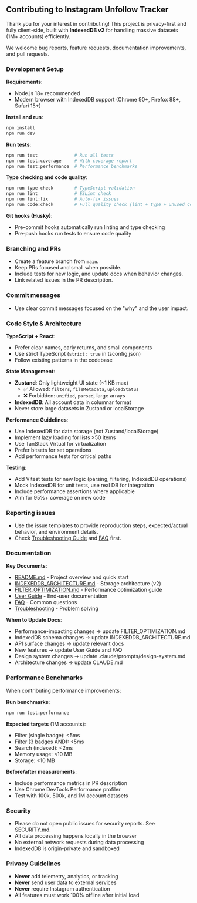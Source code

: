 ## Contributing to Instagram Unfollow Tracker

Thank you for your interest in contributing! This project is privacy-first and fully client-side, built with **IndexedDB v2** for handling massive datasets (1M+ accounts) efficiently.

We welcome bug reports, feature requests, documentation improvements, and pull requests.

### Development Setup

**Requirements**:

- Node.js 18+ recommended
- Modern browser with IndexedDB support (Chrome 90+, Firefox 88+, Safari 15+)

**Install and run**:

```bash
npm install
npm run dev
```

**Run tests**:

```bash
npm run test              # Run all tests
npm run test:coverage     # With coverage report
npm run test:performance  # Performance benchmarks
```

**Type checking and code quality**:

```bash
npm run type-check        # TypeScript validation
npm run lint              # ESLint check
npm run lint:fix          # Auto-fix issues
npm run code:check        # Full quality check (lint + type + unused code)
```

**Git hooks (Husky)**:

- Pre-commit hooks automatically run linting and type checking
- Pre-push hooks run tests to ensure code quality

### Branching and PRs

- Create a feature branch from `main`.
- Keep PRs focused and small when possible.
- Include tests for new logic, and update docs when behavior changes.
- Link related issues in the PR description.

### Commit messages

- Use clear commit messages focused on the "why" and the user impact.

### Code Style & Architecture

**TypeScript + React**:

- Prefer clear names, early returns, and small components
- Use strict TypeScript (`strict: true` in tsconfig.json)
- Follow existing patterns in the codebase

**State Management**:

- **Zustand**: Only lightweight UI state (~1 KB max)
  - ✅ Allowed: `filters`, `fileMetadata`, `uploadStatus`
  - ❌ Forbidden: `unified`, `parsed`, large arrays
- **IndexedDB**: All account data in columnar format
- Never store large datasets in Zustand or localStorage

**Performance Guidelines**:

- Use IndexedDB for data storage (not Zustand/localStorage)
- Implement lazy loading for lists >50 items
- Use TanStack Virtual for virtualization
- Prefer bitsets for set operations
- Add performance tests for critical paths

**Testing**:

- Add Vitest tests for new logic (parsing, filtering, IndexedDB operations)
- Mock IndexedDB for unit tests, use real DB for integration
- Include performance assertions where applicable
- Aim for 95%+ coverage on new code

### Reporting issues

- Use the issue templates to provide reproduction steps, expected/actual behavior, and environment details.
- Check [Troubleshooting Guide](docs/troubleshooting.md) and [FAQ](docs/faq.md) first.

### Documentation

**Key Documents**:

- [README.md](README.md) - Project overview and quick start
- [INDEXEDDB_ARCHITECTURE.md](INDEXEDDB_ARCHITECTURE.md) - Storage architecture (v2)
- [FILTER_OPTIMIZATION.md](FILTER_OPTIMIZATION.md) - Performance optimization guide
- [User Guide](docs/user-guide.md) - End-user documentation
- [FAQ](docs/faq.md) - Common questions
- [Troubleshooting](docs/troubleshooting.md) - Problem solving

**When to Update Docs**:

- Performance-impacting changes → update FILTER_OPTIMIZATION.md
- IndexedDB schema changes → update INDEXEDDB_ARCHITECTURE.md
- API surface changes → update relevant docs
- New features → update User Guide and FAQ
- Design system changes → update .claude/prompts/design-system.md
- Architecture changes → update CLAUDE.md

### Performance Benchmarks

When contributing performance improvements:

**Run benchmarks**:

```bash
npm run test:performance
```

**Expected targets** (1M accounts):

- Filter (single badge): <5ms
- Filter (3 badges AND): <5ms
- Search (indexed): <2ms
- Memory usage: <10 MB
- Storage: <10 MB

**Before/after measurements**:

- Include performance metrics in PR description
- Use Chrome DevTools Performance profiler
- Test with 100k, 500k, and 1M account datasets

### Security

- Please do not open public issues for security reports. See SECURITY.md.
- All data processing happens locally in the browser
- No external network requests during data processing
- IndexedDB is origin-private and sandboxed

### Privacy Guidelines

- **Never** add telemetry, analytics, or tracking
- **Never** send user data to external services
- **Never** require Instagram authentication
- All features must work 100% offline after initial load
